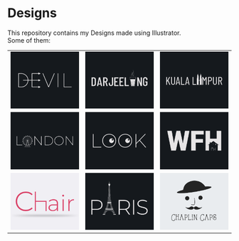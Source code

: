 # Designs
This repository contains my Designs made using Illustrator.<br>
Some of them:<br>
<table>
<tr><td><img src="./2020-12/png/10.12.2020.png"></td><td><img src="./2020-12/png/31.12.2020.png"></td><td><img src="./2020-12/png/29.12.2020.png"></td></tr>
<tr><td><img src="./2020-12/png/16.12.2020.png"></td><td><img src="./2021-01/png/16.01.2021.png"></td><td><img src="./2021-01/png/05.01.2021.png"></td></tr>
<tr><td><img src="./2020-11/png/17.11.2020.png"></td><td><img src="./2020-12/png/18.12.2020.png"></td><td><img src="./2020-11/png/18.11.2020.png"></td></tr>
</table>
